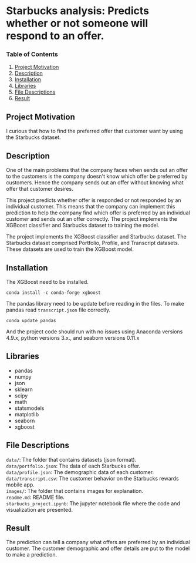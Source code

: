 # Starbucks analysis: Predicts whether or not someone will respond to an offer.
### Table of Contents 
1. [Project Motivation](#Project-Motivation)
2. [Description](#Description)
3. [Installation](#Installation)
4. [Libraries](#Libraries)
5. [File Descriptions](#File-Descriptions)
6. [Result](#Result)

## Project Motivation
I curious that how to find the preferred offer that customer want by using the Starbucks dataset.

## Description
One of the main problems that the company faces when sends out an offer to the customers is the company doesn't know which offer be preferred by customers. Hence the company sends out an offer without knowing what offer that customer desires.

This project predicts whether offer is responded or not responded by an individual customer. This means that the company can implement this prediction to help the company find which offer is preferred by an individual customer and sends out an offer correctly. The project implements the XGBoost classifier and Starbucks dataset to training the model. 

The project implements the XGBoost classifier and Starbucks dataset. The Starbucks dataset comprised Portfolio, Profile, and Transcript datasets. These datasets are used to train the XGBoost model.

## Installation

The XGBoost need to be installed.

```conda install -c conda-forge xgboost```

The pandas library need to be update before reading in the files. To make pandas read ```transcript.json``` file correctly.

```conda update pandas``` 

And the project code should run with no issues using Anaconda versions 4.9.x, python versions 3.x., and seaborn versions 0.11.x </br>

## Libraries
* pandas
* numpy
* json
* sklearn
* scipy
* math
* statsmodels
* matplotlib
* seaborn
* xgboost

## File Descriptions
```data/```: The folder that contains datasets (json format). <br/>
```data/portfolio.json```: The data of each Starbucks offer. <br/>
```data/profile.json```: The demographic data of each customer. <br/>
```data/transcript.csv```: The customer behavior on the Starbucks rewards mobile app. <br/>
```images/```: The folder that contains images for explanation. <br/>
```readme.md```: README file. <br/>
```starbucks_project.ipynb```: The jupyter notebook file where the code and visualization are presented.

## Result

The prediction can tell a company what offers are preferred by an individual customer. 
The customer demographic and offer details are put to the model to make a prediction.

